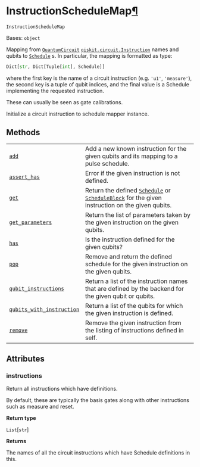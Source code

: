 # InstructionScheduleMap[¶](#instructionschedulemap "Permalink to this headline")

<span id="undefined" />

`InstructionScheduleMap`

Bases: `object`

Mapping from [`QuantumCircuit`](qiskit.circuit.QuantumCircuit#qiskit.circuit.QuantumCircuit "qiskit.circuit.QuantumCircuit") [`qiskit.circuit.Instruction`](qiskit.circuit.Instruction#qiskit.circuit.Instruction "qiskit.circuit.Instruction") names and qubits to [`Schedule`](qiskit.pulse.Schedule#qiskit.pulse.Schedule "qiskit.pulse.Schedule") s. In particular, the mapping is formatted as type:

```python
Dict[str, Dict[Tuple[int], Schedule]]
```

where the first key is the name of a circuit instruction (e.g. `'u1'`, `'measure'`), the second key is a tuple of qubit indices, and the final value is a Schedule implementing the requested instruction.

These can usually be seen as gate calibrations.

Initialize a circuit instruction to schedule mapper instance.

## Methods

|                                                                                                                                                                                                                    |                                                                                                                                                                                                                                                              |
| ------------------------------------------------------------------------------------------------------------------------------------------------------------------------------------------------------------------ | ------------------------------------------------------------------------------------------------------------------------------------------------------------------------------------------------------------------------------------------------------------ |
| [`add`](qiskit.pulse.InstructionScheduleMap.add#qiskit.pulse.InstructionScheduleMap.add "qiskit.pulse.InstructionScheduleMap.add")                                                                                 | Add a new known instruction for the given qubits and its mapping to a pulse schedule.                                                                                                                                                                        |
| [`assert_has`](qiskit.pulse.InstructionScheduleMap.assert_has#qiskit.pulse.InstructionScheduleMap.assert_has "qiskit.pulse.InstructionScheduleMap.assert_has")                                                     | Error if the given instruction is not defined.                                                                                                                                                                                                               |
| [`get`](qiskit.pulse.InstructionScheduleMap.get#qiskit.pulse.InstructionScheduleMap.get "qiskit.pulse.InstructionScheduleMap.get")                                                                                 | Return the defined [`Schedule`](qiskit.pulse.Schedule#qiskit.pulse.Schedule "qiskit.pulse.Schedule") or [`ScheduleBlock`](qiskit.pulse.ScheduleBlock#qiskit.pulse.ScheduleBlock "qiskit.pulse.ScheduleBlock") for the given instruction on the given qubits. |
| [`get_parameters`](qiskit.pulse.InstructionScheduleMap.get_parameters#qiskit.pulse.InstructionScheduleMap.get_parameters "qiskit.pulse.InstructionScheduleMap.get_parameters")                                     | Return the list of parameters taken by the given instruction on the given qubits.                                                                                                                                                                            |
| [`has`](qiskit.pulse.InstructionScheduleMap.has#qiskit.pulse.InstructionScheduleMap.has "qiskit.pulse.InstructionScheduleMap.has")                                                                                 | Is the instruction defined for the given qubits?                                                                                                                                                                                                             |
| [`pop`](qiskit.pulse.InstructionScheduleMap.pop#qiskit.pulse.InstructionScheduleMap.pop "qiskit.pulse.InstructionScheduleMap.pop")                                                                                 | Remove and return the defined schedule for the given instruction on the given qubits.                                                                                                                                                                        |
| [`qubit_instructions`](qiskit.pulse.InstructionScheduleMap.qubit_instructions#qiskit.pulse.InstructionScheduleMap.qubit_instructions "qiskit.pulse.InstructionScheduleMap.qubit_instructions")                     | Return a list of the instruction names that are defined by the backend for the given qubit or qubits.                                                                                                                                                        |
| [`qubits_with_instruction`](qiskit.pulse.InstructionScheduleMap.qubits_with_instruction#qiskit.pulse.InstructionScheduleMap.qubits_with_instruction "qiskit.pulse.InstructionScheduleMap.qubits_with_instruction") | Return a list of the qubits for which the given instruction is defined.                                                                                                                                                                                      |
| [`remove`](qiskit.pulse.InstructionScheduleMap.remove#qiskit.pulse.InstructionScheduleMap.remove "qiskit.pulse.InstructionScheduleMap.remove")                                                                     | Remove the given instruction from the listing of instructions defined in self.                                                                                                                                                                               |

## Attributes

<span id="undefined" />

### instructions

Return all instructions which have definitions.

By default, these are typically the basis gates along with other instructions such as measure and reset.

**Return type**

`List`\[`str`]

**Returns**

The names of all the circuit instructions which have Schedule definitions in this.
